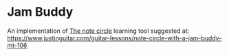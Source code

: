 # Jam Buddy

An implementation of [The note circle](https://en.wikipedia.org/wiki/Chromatic_circle) learning tool suggested at:
https://www.justinguitar.com/guitar-lessons/note-circle-with-a-jam-buddy-mt-106
